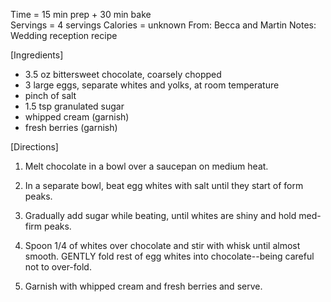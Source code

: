 Time = 15 min prep + 30 min bake\
Servings = 4 servings
Calories = unknown
From: Becca and Martin
Notes: Wedding reception recipe

[Ingredients]

-  3.5 oz bittersweet chocolate, coarsely chopped
-  3 large eggs, separate whites and yolks, at room temperature
-  pinch of salt
-  1.5 tsp granulated sugar
-  whipped cream (garnish)
-  fresh berries (garnish)

[Directions]
1.  Melt chocolate in a bowl over a saucepan on medium heat. 

2.  In a separate bowl, beat egg whites with salt until they start of form peaks. 

3.  Gradually add sugar while beating, until whites are shiny and hold med-firm peaks. 

4.  Spoon 1/4 of whites over chocolate and stir with whisk until almost smooth. GENTLY fold rest of egg whites into chocolate--being careful not to over-fold. 

5.  Garnish with whipped cream and fresh berries and serve. 
